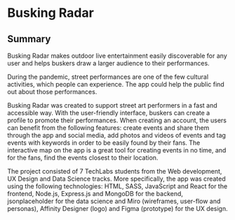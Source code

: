 # Busking Radar
## Summary

Busking Radar makes outdoor live entertainment easily discoverable for any user and helps buskers draw a larger audience to their performances. 

During the pandemic, street performances are one of the few cultural activities, which people can experience. The app could help the public find out about those performances.

Busking Radar was created to support street art performers in a fast and accessible way. With the user-friendly interface, buskers can create a profile to promote their performances. When creating an account, the users can benefit from the following features: create events and share them through the app and social media, add photos and videos of events and tag events with keywords in order to be easily found by their fans. The interactive map on the app is a great tool for creating events in no time, and for the fans, find the events closest to their location. 

The project consisted of 7 TechLabs students from the Web development, UX Design and Data Science tracks. More specifically, the app was created using the following technologies: HTML, SASS, JavaScript and React for the frontend, Node.js, Express.js and MongoDB for the backend, jsonplaceholder for the data science and Miro (wireframes, user-flow and personas), Affinity Designer (logo) and Figma (prototype) for the UX design.
